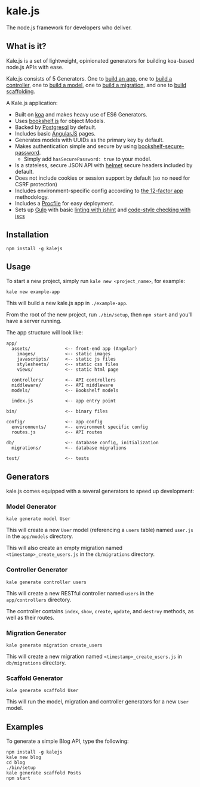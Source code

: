 # kale.js

The node.js framework for developers who deliver.

## What is it?

Kale.js is a set of lightweight, opinionated generators for building koa-based node.js APIs with ease.

Kale.js consists of 5 Generators. One to [build an app](#usage), one to [build a controller](#controller-generator), one to [build a model](#model-generator), one to [build a migration](#migration-generator), and one to [build scaffolding](#scaffold-generator).

A Kale.js application:

* Built on [koa](http://koajs.com/) and makes heavy use of ES6 Generators.
* Uses [bookshelf.js](http://bookshelfjs.org/) for object Models.
* Backed by [Postgresql](http://www.postgresql.org/) by default.
* Includes basic [AngularJS](https://angularjs.org/) pages.
* Generates models with UUIDs as the primary key by default.
* Makes authentication simple and secure by using [bookshelf-secure-password](https://github.com/venables/bookshelf-secure-password).
  * Simply add `hasSecurePassword: true` to your model.
* Is a stateless, secure JSON API with [helmet](https://github.com/helmetjs/helmet) secure headers included by default.
* Does not include cookies or session support by default (so no need for CSRF protection)
* Includes environment-specific config according to [the 12-factor app](http://12factor.net/) methodology.
* Includes a [Procfile](https://devcenter.heroku.com/articles/procfile) for easy deployment.
* Sets up [Gulp](https://github.com/gulpjs/gulp) with basic [linting with jshint](https://github.com/jshint/jshint) and [code-style checking with jscs](https://github.com/jscs-dev/node-jscs)

## Installation

```
npm install -g kalejs
```

## Usage

To start a new project, simply run `kale new <project_name>`, for example:

```
kale new example-app
```

This will build a new kale.js app in `./example-app`.

From the root of the new project, run `./bin/setup`, then `npm start` and you'll have a server running.

The app structure will look like:

```
app/
  assets/             <-- front-end app (Angular)
    images/           <-- static images
    javascripts/      <-- static js files
    stylesheets/      <-- static css files
    views/            <-- static html page

  controllers/        <-- API controllers
  middleware/         <-- API middleware
  models/             <-- Bookshelf models

  index.js            <-- app entry point

bin/                  <-- binary files

config/               <-- app config
  environments/       <-- environment specific config
  routes.js           <-- API routes

db/                   <-- database config, initialization
  migrations/         <-- database migrations

test/                 <-- tests
```

## Generators

kale.js comes equipped with a several generators to speed up development:

### Model Generator

```
kale generate model User
```

This will create a new `User` model (referencing a `users` table) named `user.js` in the `app/models` directory.

This will also create an empty migration named `<timestamp>_create_users.js` in the `db/migrations` directory.

### Controller Generator

```
kale generate controller users
```

This will create a new RESTful controller named `users` in the `app/controllers` directory.

The controller contains `index`, `show`, `create`, `update`, and `destroy` methods, as well as their routes.

### Migration Generator

```
kale generate migration create_users
```

This will create a new migration named `<timestamp>_create_users.js` in `db/migrations` directory.


### Scaffold Generator

```
kale generate scaffold User
```

This will run the model, migration and controller generators for a new `User` model.

## Examples

To generate a simple Blog API, type the following:

```
npm install -g kalejs
kale new blog
cd blog
./bin/setup
kale generate scaffold Posts
npm start
```
